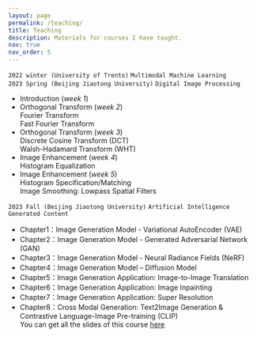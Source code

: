 ```yaml
---
layout: page
permalink: /teaching/
title: Teaching
description: Materials for courses I have taught. 
nav: true
nav_order: 5
---
```


`2022 winter (University of Trento)` `Multimodal Machine Learning` \
`2023 Spring (Beijing Jiaotong University)` `Digital Image Processing` 
- Introduction (_week 1_)
- Orthogonal Transform (_week 2_) \
Fourier Transform \
Fast Fourier Transform
- Orthogonal Transform (_week 3_)\
Discrete Cosine Transform (DCT) \
Walsh-Hadamard Transform (WHT)
- Image Enhancement (_week 4_)\
Histogram Equalization 
- Image Enhancement (_week 5_)\
Histogram Specification/Matching\
Image Smoothing: Lowpass Spatial Filters

`2023 Fall (Beijing Jiaotong University)` `Artificial Intelligence Generated Content`
- Chapter1：Image Generation Model - Variational AutoEncoder (VAE)
- Chapter2：Image Generation Model - Generated Adversarial Network (GAN)
- Chapter3：Image Generation Model - Neural Radiance Fields (NeRF)
- Chapter4：Image Generation Model – Diffusion Model
- Chapter5：Image Generation Application: Image-to-Image Translation
- Chapter6：Image Generation Application: Image Inpainting
- Chapter7：Image Generation Application: Super Resolution
- Chapter8：Cross Modal Generation: Text2Image Generation & Contrastive Language-Image Pre-training (CLIP)\
You can get all the slides of this course <font color="AAAAAA"><a href="https://www.aliyundrive.com/s/W8QHGJ8HdBC">here</a>. </font>
